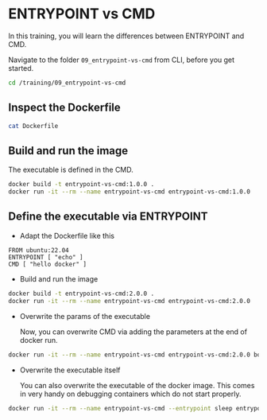 # ENTRYPOINT vs CMD

In this training, you will learn the differences between ENTRYPOINT and CMD.

Navigate to the folder `09_entrypoint-vs-cmd` from CLI, before you get started.

```bash
cd /training/09_entrypoint-vs-cmd
```

## Inspect the Dockerfile

```bash
cat Dockerfile
```

## Build and run the image

The executable is defined in the CMD.

```bash
docker build -t entrypoint-vs-cmd:1.0.0 .
docker run -it --rm --name entrypoint-vs-cmd entrypoint-vs-cmd:1.0.0
```

## Define the executable via ENTRYPOINT

- Adapt the Dockerfile like this

```docker
FROM ubuntu:22.04
ENTRYPOINT [ "echo" ]
CMD [ "hello docker" ]
```

- Build and run the image

```bash
docker build -t entrypoint-vs-cmd:2.0.0 .
docker run -it --rm --name entrypoint-vs-cmd entrypoint-vs-cmd:2.0.0
```

- Overwrite the params of the executable

  Now, you can overwrite CMD via adding the parameters at the end of docker run.

```bash
docker run -it --rm --name entrypoint-vs-cmd entrypoint-vs-cmd:2.0.0 bonjour docker
```

- Overwrite the executable itself

  You can also overwrite the executable of the docker image. This comes in very handy on debugging containers which do not start properly.

```bash
docker run -it --rm --name entrypoint-vs-cmd --entrypoint sleep entrypoint-vs-cmd:2.0.0 5
```
